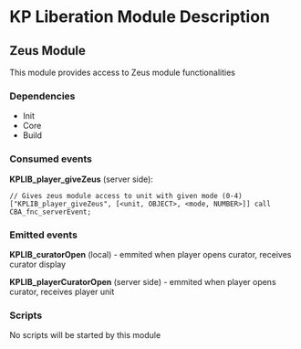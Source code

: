 # KP Liberation Module Description

## Zeus Module
This module provides access to Zeus module functionalities

### Dependencies
* Init
* Core
* Build

### Consumed events

**KPLIB_player_giveZeus** (server side):
```
// Gives zeus module access to unit with given mode (0-4)
["KPLIB_player_giveZeus", [<unit, OBJECT>, <mode, NUMBER>]] call CBA_fnc_serverEvent;
```

### Emitted events

**KPLIB_curatorOpen** (local) - emmited when player opens curator, receives curator display

**KPLIB_playerCuratorOpen** (server side) - emmited when player opens curator, receives player unit

### Scripts
No scripts will be started by this module
